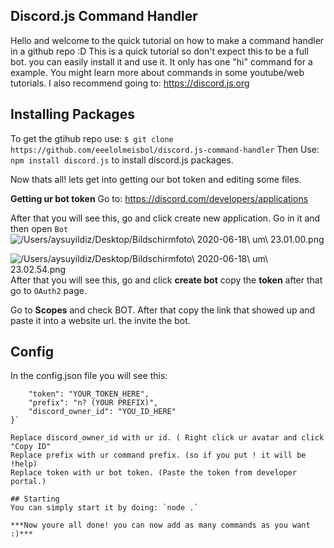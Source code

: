 ## Discord.js Command Handler
Hello and welcome to the quick tutorial on how to make a command handler in a github repo :D
This is a quick tutorial so don't expect this to be a full bot. you can easily install it and use it. It only has one "hi" command for a example. You might learn more about commands in some youtube/web tutorials. I also recommend going to: https://discord.js.org

## Installing Packages
To get the gtihub repo use: `$ git clone https://github.com/eeelolmeisbol/discord.js-command-handler`
 Then Use: `npm install discord.js` to install discord.js packages.

Now thats all! lets get into getting our bot token and editing some files.

**Getting ur bot token**
Go to: https://discord.com/developers/applications

After that you will see this, go and click create new application. Go in it and then open `Bot`
![/Users/aysuyildiz/Desktop/Bildschirmfoto\ 2020-06-18\ um\ 23.01.00.png]()

![/Users/aysuyildiz/Desktop/Bildschirmfoto\ 2020-06-18\ um\ 23.02.54.png]()
After that you will see this, go and click **create bot** copy the **token** after that go to `OAuth2` page.

Go to __Scopes__ and check BOT. After that copy the link that showed up and paste it into a website url. the invite the bot.


## Config
In the config.json file you will see this:

``` {
    "token": "YOUR_TOKEN_HERE",
    "prefix": "n? (YOUR PREFIX)",
    "discord_owner_id": "YOU_ID_HERE"
}`

Replace discord_owner_id with ur id. ( Right click ur avatar and click "Copy ID"
Replace prefix with ur command prefix. (so if you put ! it will be !help)
Replace token with ur bot token. (Paste the token from developer portal.)

## Starting
You can simply start it by doing: `node .`

***Now youre all done! you can now add as many commands as you want :)***
